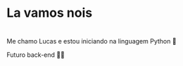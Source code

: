 # <h1> La vamos nois <h1/>
<p> Me chamo Lucas e estou iniciando na linguagem Python 🖤</p>
<p> Futuro back-end ✊🏿</p> 


